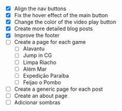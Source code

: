 - [x] Align the nav buttons
- [x] Fix the hover effect of the main button
- [x] Change the color of the video play button
- [x] Create more detailed blog posts
- [x] Improve the footer
- [ ] Create a page for each game
  - [ ] Alavantu
  - [ ] Jump in CG
  - [ ] Limpa Riacho
  - [ ] Além Mar
  - [ ] Expedição Paraíba
  - [ ] Feijao o Pombo
- [ ] Create a generic page for each post
- [ ] Create an about page
- [ ] Adicionar sombras
